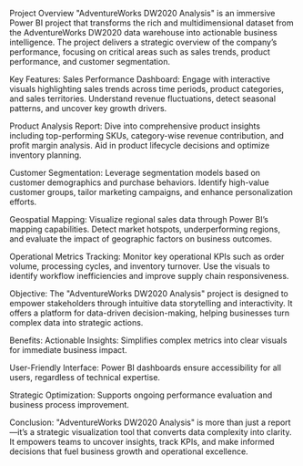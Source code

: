 Project Overview
"AdventureWorks DW2020 Analysis" is an immersive Power BI project that transforms the rich and multidimensional dataset from the AdventureWorks DW2020 data warehouse into actionable business intelligence. The project delivers a strategic overview of the company’s performance, focusing on critical areas such as sales trends, product performance, and customer segmentation.

Key Features:
Sales Performance Dashboard:
Engage with interactive visuals highlighting sales trends across time periods, product categories, and sales territories. Understand revenue fluctuations, detect seasonal patterns, and uncover key growth drivers.

Product Analysis Report:
Dive into comprehensive product insights including top-performing SKUs, category-wise revenue contribution, and profit margin analysis. Aid in product lifecycle decisions and optimize inventory planning.

Customer Segmentation:
Leverage segmentation models based on customer demographics and purchase behaviors. Identify high-value customer groups, tailor marketing campaigns, and enhance personalization efforts.

Geospatial Mapping:
Visualize regional sales data through Power BI’s mapping capabilities. Detect market hotspots, underperforming regions, and evaluate the impact of geographic factors on business outcomes.

Operational Metrics Tracking:
Monitor key operational KPIs such as order volume, processing cycles, and inventory turnover. Use the visuals to identify workflow inefficiencies and improve supply chain responsiveness.

Objective:
The "AdventureWorks DW2020 Analysis" project is designed to empower stakeholders through intuitive data storytelling and interactivity. It offers a platform for data-driven decision-making, helping businesses turn complex data into strategic actions.

Benefits:
Actionable Insights: Simplifies complex metrics into clear visuals for immediate business impact.

User-Friendly Interface: Power BI dashboards ensure accessibility for all users, regardless of technical expertise.

Strategic Optimization: Supports ongoing performance evaluation and business process improvement.

Conclusion:
"AdventureWorks DW2020 Analysis" is more than just a report—it’s a strategic visualization tool that converts data complexity into clarity. It empowers teams to uncover insights, track KPIs, and make informed decisions that fuel business growth and operational excellence.
